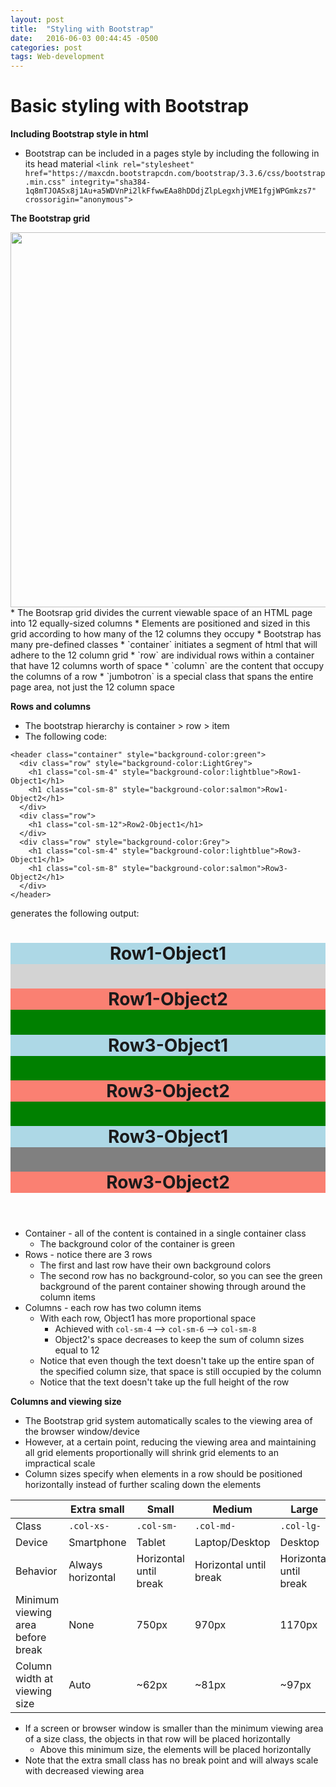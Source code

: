 ```yaml
---
layout: post
title:  "Styling with Bootstrap"
date:   2016-06-03 00:44:45 -0500
categories: post
tags: Web-development
---
```

# Basic styling with Bootstrap

**Including Bootstrap style in html**

* Bootstrap can be included in a pages style by including the following in its head material `<link rel="stylesheet" href="https://maxcdn.bootstrapcdn.com/bootstrap/3.3.6/css/bootstrap.min.css" integrity="sha384-1q8mTJOASx8j1Au+a5WDVnPi2lkFfwwEAa8hDDdjZlpLegxhjVME1fgjWPGmkzs7" crossorigin="anonymous">`

**The Bootstrap grid**

<center><img src="https://s3.amazonaws.com/codecademy-content/courses/make-a-website/img/grid.svg" style="width:600px"></center>
* The Bootsrap grid divides the current viewable space of an HTML page into 12 equally-sized columns
* Elements are positioned and sized in this grid according to how many of the 12 columns they occupy
* Bootstrap has many pre-defined classes
    * `container` initiates a segment of html that will adhere to the 12 column grid
    * `row` are individual rows within a container that have 12 columns worth of space
    * `column` are the content that occupy the columns of a row
    * `jumbotron` is a special class that spans the entire page area, not just the 12 column space

**Rows and columns**

* The bootstrap hierarchy is container > row > item
* The following code:

```
<header class="container" style="background-color:green">
  <div class="row" style="background-color:LightGrey">
    <h1 class="col-sm-4" style="background-color:lightblue">Row1-Object1</h1>
    <h1 class="col-sm-8" style="background-color:salmon">Row1-Object2</h1>
  </div>
  <div class="row">
    <h1 class="col-sm-12">Row2-Object1</h1>
  </div>
  <div class="row" style="background-color:Grey">
    <h1 class="col-sm-4" style="background-color:lightblue">Row3-Object1</h1>
    <h1 class="col-sm-8" style="background-color:salmon">Row3-Object2</h1>
  </div>
</header>
```
  generates the following output:
<html>
  <link rel="stylesheet" href="https://maxcdn.bootstrapcdn.com/bootstrap/3.3.6/css/bootstrap.min.css" integrity="sha384-1q8mTJOASx8j1Au+a5WDVnPi2lkFfwwEAa8hDDdjZlpLegxhjVME1fgjWPGmkzs7" crossorigin="anonymous">
<body>
  <header class="container" style="background-color:green">
    <div class="row" style="background-color:LightGrey">
      <h1 class="col-sm-4" style="background-color:lightblue">Row1-Object1</h1>
      <h1 class="col-sm-8" style="background-color:salmon">Row1-Object2</h1>
    </div>
    <div class="row">
      <h1 class="col-sm-6" style="background-color:lightblue">Row3-Object1</h1>
      <h1 class="col-sm-6" style="background-color:salmon">Row3-Object2</h1>
    </div>
    <div class="row" style="background-color:Grey">
      <h1 class="col-sm-8" style="background-color:lightblue">Row3-Object1</h1>
      <h1 class="col-sm-4" style="background-color:salmon">Row3-Object2</h1>
    </div>
  </header>
</body>
</html>

* Container - all of the content is contained in a single container class
    * The background color of the container is green
* Rows - notice there are 3 rows
    * The first and last row have their own background colors
    * The second row has no background-color, so you can see the green background of the parent container showing through around the column items
* Columns - each row has two column items
    * With each row, Object1 has more proportional space
        * Achieved with `col-sm-4` --> `col-sm-6` --> `col-sm-8`
        * Object2's space decreases to keep the sum of column sizes equal to 12
    * Notice that even though the text doesn't take up the entire span of the specified column size, that space is still occupied by the column
    * Notice that the text doesn't take up the full height of the row

**Columns and viewing size**

* The Bootstrap grid system automatically scales to the viewing area of the browser window/device
* However, at a certain point, reducing the viewing area and maintaining all grid elements proportionally will shrink grid elements to an impractical scale
* Column sizes specify when elements in a row should be positioned horizontally instead of further scaling down the elements

||Extra small|Small|Medium|Large|
|---|---|---|---|---|
|Class|`.col-xs-`|`.col-sm-`|`.col-md-`|`.col-lg-`|
|Device|Smartphone|Tablet|Laptop/Desktop|Desktop|
|Behavior|Always horizontal|Horizontal until break|Horizontal until break|Horizontal until break|
|Minimum viewing area before break|None|750px|970px|1170px|
|Column width at viewing size|Auto|~62px|~81px|~97px|

* If a screen or browser window is smaller than the minimum viewing area of a size class, the objects in that row will be placed horizontally
    * Above this minimum size, the elements will be placed horizontally
* Note that the extra small class has no break point and will always scale with decreased viewing area

